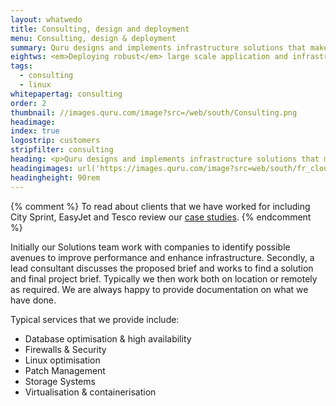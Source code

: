 ```yaml
---
layout: whatwedo
title: Consulting, design and deployment
menu: Consulting, design & deployment
summary: Quru designs and implements infrastructure solutions that make open source solutions work for business.
eightws: <em>Deploying robust</em> large scale application and infrastructure <em>solutions</em>
tags:
  - consulting
  - linux
whitepapertag: consulting
order: 2
thumbnail: //images.quru.com/image?src=/web/south/Consulting.png
headimage:
index: true
logostrip: customers
stripfilter: consulting
heading: <p>Quru designs and implements infrastructure solutions that make open source solutions work for business.  As premium partners of the key open source vendors in the UK, Quru has a team of experienced certified solutions architects that work directly and indirectly via our partners to help exploit the potential delivered by 3<sup>rd</sup> party solutions.</p><p>We use established processes and our own proven methodologies to build a detailed picture of a specific aspect the client's infrastructure, applications or services. This leads to our Linux Infrastructure Design Services and the development of the detailed solution. Build and deployment is undertaken through our portfolio of Linux Implementation Services, with full documentation and training.</p>
headingimages: url('https://images.quru.com/image?src=web/south/fr_cloud.png&width=1600&fill=none&format=png') center bottom no-repeat, url('https://images.quru.com/image?src=web/south/mid_mountains.png&width=1600') center bottom no-repeat, url('https://images.quru.com/image?src=web/south/bg_cloud.png&fill=none&format=png&width=1600') center bottom no-repeat, url('https://images.quru.com/image?src=web/south/bg_mountain.png&width=1600&fill=none&format=png') center bottom no-repeat
headingheight: 90rem
---
```


{% comment %}
To read about clients that we have worked for including City Sprint, EasyJet and Tesco review our [case studies](/resources/whitepapers.html).
{% endcomment %}

Initially our Solutions team work with companies to identify possible avenues to improve performance and enhance infrastructure.  Secondly, a lead consultant discusses the proposed brief and works to find a solution and final project brief.  Typically we then work both on location or remotely as required.  We are always happy to provide documentation on what we have done.

Typical services that we provide include:

* Database optimisation & high availability
* Firewalls & Security
* Linux optimisation
* Patch Management
* Storage Systems
* Virtualisation & containerisation
